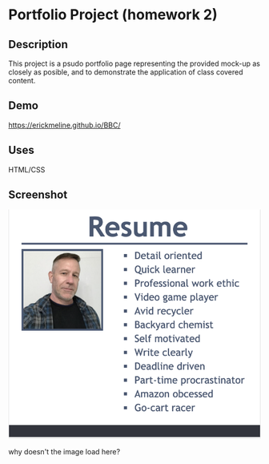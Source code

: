 # Portfolio Project (homework 2)

## Description 

This project is a psudo portfolio page representing the provided mock-up as closely as posible, and to demonstrate the application of class covered content.

## Demo
https://erickmeline.github.io/BBC/

## Uses
HTML/CSS

## Screenshot


![screen shot](./assets/images/screenshot.png)

why doesn't the image load here?
